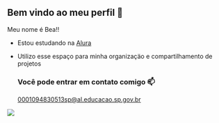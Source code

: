 ## Bem vindo ao meu perfil 🖤

Meu nome é Bea!!
- Estou estudando na [Alura](https://www.alura.com.br)
- Utilizo esse espaço para minha organizaçäo e compartilhamento de projetos
  ### Você pode entrar em contato comigo 📫

  0001094830513sp@al.educacao.sp.gov.br


![](https://tenor.com/pt-BR/view/hi-hello-kitty-wink-hello-gif-14083268)
